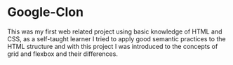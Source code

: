 # Google-Clon
This was my first web related project using basic knowledge of HTML and CSS, as a self-taught learner I tried to apply good semantic practices to the HTML structure and with this project I was introduced to the concepts of grid and flexbox and their differences.